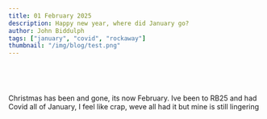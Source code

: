 ```yaml
---
title: 01 February 2025
description: Happy new year, where did January go?
author: John Biddulph
tags: ["january", "covid", "rockaway"]
thumbnail: "/img/blog/test.png"
---
```


<!-- ::callout
---
icon: https://api.iconify.design/mdi:brain.svg
---
_This_ can be rich text with [MarkDown]{.font-bold.bg-yellow-300.px-2.text-yellow-900}! 
:: -->

# 
\
&nbsp;
\
Christmas has been and gone, its now February. Ive been to RB25 and had Covid all of January, I feel like crap, weve all had it but mine is still lingering